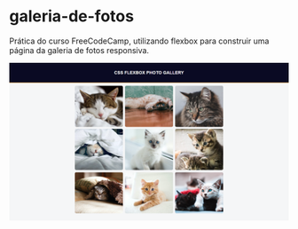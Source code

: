 # galeria-de-fotos
Prática do curso FreeCodeCamp, utilizando flexbox para construir uma página da galeria de fotos responsiva.

![Screenshot](img/cats.png)
